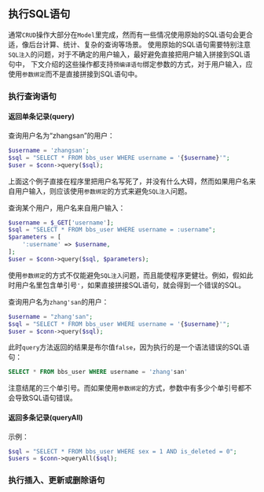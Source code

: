 ## 执行SQL语句

通常`CRUD`操作大部分在`Model`里完成，然而有一些情况使用原始的SQL语句会更合适，像后台计算、统计、复杂的查询等场景。
使用原始的SQL语句需要特别注意`SQL注入`的问题，对于不确定的用户输入，最好避免直接把用户输入拼接到SQL语句中，
下文介绍的这些操作都支持`预编译语句`绑定参数的方式，对于用户输入，应使用`参数绑定`而不是直接拼接到SQL语句中。

### 执行查询语句

#### 返回单条记录(query)

查询用户名为“zhangsan”的用户：
```php
$username = 'zhangsan';
$sql = "SELECT * FROM bbs_user WHERE username = '{$username}'";
$user = $conn->query($sql);
```

上面这个例子直接在程序里把用户名写死了，并没有什么大碍，然而如果用户名来自用户输入，则应该使用`参数绑定`的方式来避免`SQL注入`问题。

查询某个用户，用户名来自用户输入：
```php
$username = $_GET['username'];
$sql = "SELECT * FROM bbs_user WHERE username = :username";
$parameters = [
    ':username' => $username,
];
$user = $conn->query($sql, $parameters);
```

使用`参数绑定`的方式不仅能避免`SQL注入`问题，而且能使程序更健壮。例如，假如此时用户名里包含单引号`'`，如果直接拼接SQL语句，就会得到一个错误的SQL。

查询用户名为`zhang'san`的用户：
```php
$username = "zhang'san";
$sql = "SELECT * FROM bbs_user WHERE username = '{$username}'";
$user = $conn->query($sql);
```

此时`query`方法返回的结果是布尔值`false`，因为执行的是一个语法错误的SQL语句：
```sql
SELECT * FROM bbs_user WHERE username = 'zhang'san'
```

注意结尾的三个单引号。而如果使用`参数绑定`的方式，参数中有多少个单引号都不会导致SQL语句错误。

#### 返回多条记录(queryAll)

示例：
```php
$sql = "SELECT * FROM bbs_user WHERE sex = 1 AND is_deleted = 0";
$users = $conn->queryAll($sql);
```

### 执行插入、更新或删除语句
